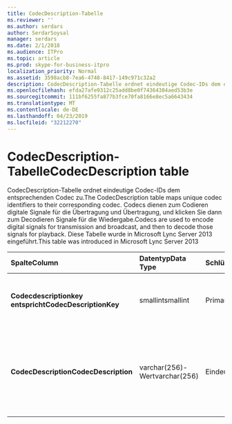 ```yaml
---
title: CodecDescription-Tabelle
ms.reviewer: ''
ms.author: serdars
author: SerdarSoysal
manager: serdars
ms.date: 2/1/2018
ms.audience: ITPro
ms.topic: article
ms.prod: skype-for-business-itpro
localization_priority: Normal
ms.assetid: 3598acb8-7ea6-4748-8417-149c971c32a2
description: CodecDescription-Tabelle ordnet eindeutige Codec-IDs dem entsprechenden Codec zu. Codecs dienen zum Codieren digitale Signale für die Übertragung und Übertragung, und klicken Sie dann zum Decodieren Signale für die Wiedergabe. Diese Tabelle wurde in Microsoft Lync Server 2013 eingeführt.
ms.openlocfilehash: efda27afe9312c25add8be0f74364384aed53b3e
ms.sourcegitcommit: 111bf6255fa877b3fce70fa8166e8ec5a6643434
ms.translationtype: MT
ms.contentlocale: de-DE
ms.lasthandoff: 04/23/2019
ms.locfileid: "32212270"
---
```

# <a name="codecdescription-table"></a><span data-ttu-id="9d86c-105">CodecDescription-Tabelle</span><span class="sxs-lookup"><span data-stu-id="9d86c-105">CodecDescription table</span></span>
 
<span data-ttu-id="9d86c-106">CodecDescription-Tabelle ordnet eindeutige Codec-IDs dem entsprechenden Codec zu.</span><span class="sxs-lookup"><span data-stu-id="9d86c-106">The CodecDescription table maps unique codec identifiers to their corresponding codec.</span></span> <span data-ttu-id="9d86c-107">Codecs dienen zum Codieren digitale Signale für die Übertragung und Übertragung, und klicken Sie dann zum Decodieren Signale für die Wiedergabe.</span><span class="sxs-lookup"><span data-stu-id="9d86c-107">Codecs are used to encode digital signals for transmission and broadcast, and then to decode those signals for playback.</span></span> <span data-ttu-id="9d86c-108">Diese Tabelle wurde in Microsoft Lync Server 2013 eingeführt.</span><span class="sxs-lookup"><span data-stu-id="9d86c-108">This table was introduced in Microsoft Lync Server 2013</span></span>
  
|<span data-ttu-id="9d86c-109">**Spalte**</span><span class="sxs-lookup"><span data-stu-id="9d86c-109">**Column**</span></span>|<span data-ttu-id="9d86c-110">**Datentyp**</span><span class="sxs-lookup"><span data-stu-id="9d86c-110">**Data Type**</span></span>|<span data-ttu-id="9d86c-111">**Schlüssel/Index**</span><span class="sxs-lookup"><span data-stu-id="9d86c-111">**Key/Index**</span></span>|<span data-ttu-id="9d86c-112">**Details**</span><span class="sxs-lookup"><span data-stu-id="9d86c-112">**Details**</span></span>|
|:-----|:-----|:-----|:-----|
|<span data-ttu-id="9d86c-113">**Codecdescriptionkey entspricht**</span><span class="sxs-lookup"><span data-stu-id="9d86c-113">**CodecDescriptionKey**</span></span> <br/> |<span data-ttu-id="9d86c-114">smallint</span><span class="sxs-lookup"><span data-stu-id="9d86c-114">smallint</span></span>  <br/> |<span data-ttu-id="9d86c-115">Primary</span><span class="sxs-lookup"><span data-stu-id="9d86c-115">Primary</span></span>  <br/> |<span data-ttu-id="9d86c-116">Eindeutiger Bezeichner, die dem Codec zugewiesen.</span><span class="sxs-lookup"><span data-stu-id="9d86c-116">Unique identifier assigned to the codec.</span></span>  <br/> |
|<span data-ttu-id="9d86c-117">**CodecDescription**</span><span class="sxs-lookup"><span data-stu-id="9d86c-117">**CodecDescription**</span></span> <br/> |<span data-ttu-id="9d86c-118">varchar(256)-Wert</span><span class="sxs-lookup"><span data-stu-id="9d86c-118">varchar(256)</span></span>  <br/> |<span data-ttu-id="9d86c-119">Eindeutige</span><span class="sxs-lookup"><span data-stu-id="9d86c-119">Unique</span></span>  <br/> |<span data-ttu-id="9d86c-120">Eindeutige Beschreibung des Codecs entspricht dem codecdescriptionkey entspricht.</span><span class="sxs-lookup"><span data-stu-id="9d86c-120">Unique description of the codec corresponding to the CodecDescriptionKey.</span></span>  <br/> |
   

